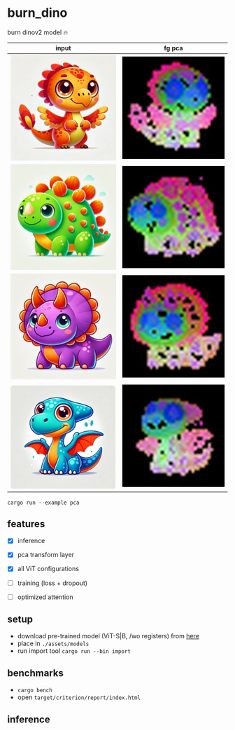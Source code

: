 # burn_dino
burn dinov2 model 🔥

| input               | fg pca               |
|-----------------------|-----------------------|
| ![Alt text](./assets/images/dino_0.png)    | ![Alt text](./docs/images/dino_0_pca.png)    |
| ![Alt text](./assets/images/dino_1.png)    | ![Alt text](./docs/images/dino_1_pca.png)    |
| ![Alt text](./assets/images/dino_2.png)    | ![Alt text](./docs/images/dino_2_pca.png)    |
| ![Alt text](./assets/images/dino_3.png)    | ![Alt text](./docs/images/dino_3_pca.png)    |

`cargo run --example pca`


## features

- [x] inference
- [x] pca transform layer
- [x] all ViT configurations
- [ ] training (loss + dropout)
- [ ] optimized attention


## setup
- download pre-trained model (ViT-S|B, /wo registers) from [here](https://github.com/facebookresearch/dinov2?tab=readme-ov-file#pretrained-models)
- place in `./assets/models`
- run import tool `cargo run --bin import`


## benchmarks

- `cargo bench`
- open `target/criterion/report/index.html`


## inference

```rust
```
